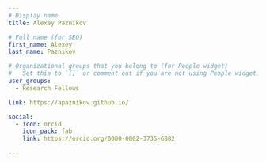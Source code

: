 ```yaml
---
# Display name
title: Alexey Paznikov

# Full name (for SEO)
first_name: Alexey
last_name: Paznikov

# Organizational groups that you belong to (for People widget)
#   Set this to `[]` or comment out if you are not using People widget.
user_groups:
  - Research Fellows

link: https://apaznikov.github.io/

social:
  - icon: orcid
    icon_pack: fab
    link: https://orcid.org/0000-0002-3735-6882

---
```

